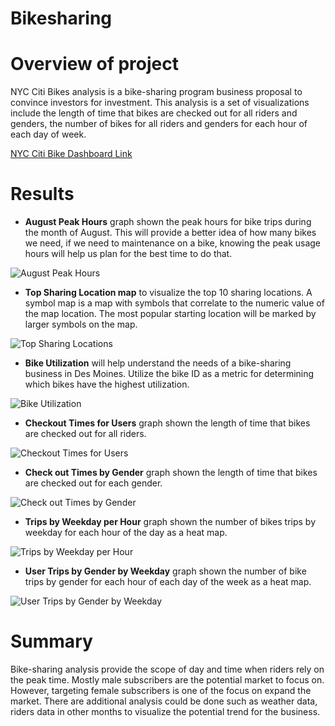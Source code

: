 # Bikesharing

# Overview of project
NYC Citi Bikes analysis is a bike-sharing program business proposal to convince investors for investment. This analysis is a set of visualizations include the length of time that bikes are checked out for all riders and genders, the number of bikes for all riders and genders for each hour of each day of week.

[NYC Citi Bike Dashboard Link](https://public.tableau.com/views/Dashboard_16496392411330/NYCCitiBikesTripsDashboard?:language=en-US&publish=yes&:display_count=n&:origin=viz_share_link)

# Results

- **August Peak Hours** graph shown the peak hours for bike trips during the month of August. This will provide a better idea of how many bikes we need, if we need to maintenance on a bike, knowing the peak usage hours will help us plan for the best time to do that.

![August Peak Hours](https://github.com/bobocomfy/Bikesharing/blob/main/Resources/August%20Peak%20Hours.png)

- **Top Sharing Location map** to visualize the top 10 sharing locations. A symbol map is a map with symbols that correlate to the numeric value of the map location. The most popular starting location will be marked by larger symbols on the map.

![Top Sharing Locations](https://github.com/bobocomfy/Bikesharing/blob/main/Resources/Top%20Sharing%20Locations.png)

- **Bike Utilization** will help understand the needs of a bike-sharing business in Des Moines. Utilize the bike ID as a metric for determining which bikes have the highest utilization.

![Bike Utilization](https://github.com/bobocomfy/Bikesharing/blob/main/Resources/Bike%20Utilization.png)

- **Checkout Times for Users** graph shown the length of time that bikes are checked out for all riders.

![Checkout Times for Users](https://github.com/bobocomfy/Bikesharing/blob/main/Resources/Checkout%20Times%20for%20Users.png)

- **Check out Times by Gender** graph shown the length of time that bikes are checked out for each gender.

![Check out Times by Gender](https://github.com/bobocomfy/Bikesharing/blob/main/Resources/Checkout%20TImes%20by%20Gender.png)

- **Trips by Weekday per Hour** graph shown the number of bikes trips by weekday for each hour of the day as a heat map.

![Trips by Weekday per Hour](https://github.com/bobocomfy/Bikesharing/blob/main/Resources/Trips%20by%20Weekday%20per%20Hour.png)

- **User Trips by Gender by Weekday** graph shown the number of bike trips by gender for each hour of each day of the week as a heat map.

![User Trips by Gender by Weekday](https://github.com/bobocomfy/Bikesharing/blob/main/Resources/User%20Trips%20by%20Gender%20by%20Weekday.png)

# Summary
Bike-sharing analysis provide the scope of day and time when riders rely on the peak time. Mostly male subscribers are the potential market to focus on. However, targeting female subscribers is one of the focus on expand the market. There are additional analysis could be done such as weather data, riders data in other months to visualize the potential trend for the business.


